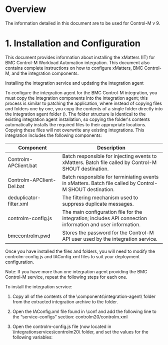# Overview

The information detailed in this document are to be used for Control-M v 9. 

# 1. Installation and Configuration

This document provides information about installing the xMatters (IT) for BMC Control-M Workload Automation integration. This document also contains complete instructions on how to configure xMatters, BMC Control-M, and the integration components.

Installing the integration service and updating the integration agent

To configure the integration agent for the BMC Control-M integration, you must copy the integration components into the integration agent; this process is similar to patching the application, where instead of copying files and folders one by one, you copy the contents of a single folder directly into the integration agent folder (<IAHOME>). The folder structure is identical to the existing integration agent installation, so copying the folder's contents automatically installs the required files to their appropriate locations. Copying these files will not overwrite any existing integrations. This integration includes the following components:

| Component                 | Description                                                                                                |
|---------------------------|------------------------------------------------------------------------------------------------------------|
| Controlm-APClient.bat     | Batch responsible for injecting events to xMatters. Batch file called by Control-M SHOUT destination.      |
| Controlm-APClient-Del.bat | Batch responsible for terminiating events in xMatters. Batch file called by Control-M SHOUT destination.   |
| deduplicator-filter.xml   | The filtering mechanism used to suppress duplicate messages.                                               |
| controlm-config.js        | The main configuration file for the integration; includes API connection information and user information. |
| bmccontrolm.pwd           | Stores the password for the Control-M API user used by the integration service.                            |
Once you have installed the files and folders, you will need to modify the controlm-config.js and IAConfig.xml files to suit your deployment configuration.

Note: If you have more than one integration agent providing the BMC Control-M service, repeat the following steps for each one.

To install the integration service:

1. Copy all of the contents of the \components\integration-agent\ folder from the extracted integration archive to the <IAHOME> folder.

2. Open the IAConfig.xml file found in <IAHOME>\conf and add the following line to the “service-configs” section: <path>controlm20/controlm.xml</path>

3. Open the controlm-config.js file (now located in <IAHOME>\integrationservices\controlm20\ folder, and set the values for the following variables:

